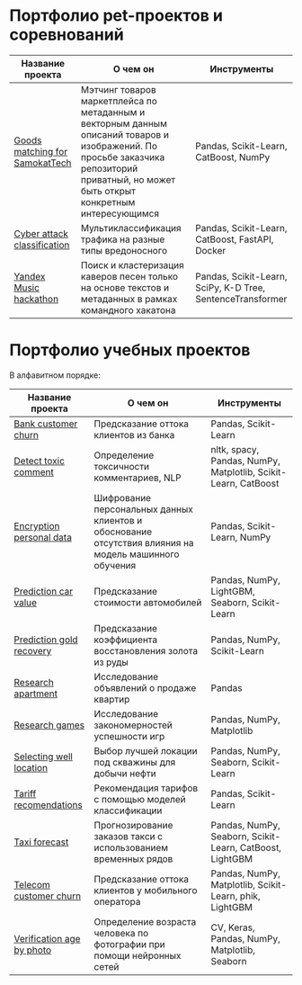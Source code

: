 # Портфолио pet-проектов и соревнований
| Название проекта                | О чем он                                                                                              | Инструменты |
|---------------------------------|-------------------------------------------------------------------------------------------------------|------------------------|
| [Goods matching for SamokatTech](https://github.com/themjdex/samokat-tech-matching-goods)                  | Мэтчинг товаров маркетплейса по метаданным и векторным данным описаний товаров и изображений. По просьбе заказчика репозиторий приватный, но может быть открыт конкретным интересующимся                                 | Pandas, Scikit-Learn, CatBoost, NumPy     |
| [Cyber attack classification](https://github.com/themjdex/cyber-attack-classification/tree/main)                  | Мультиклассификация трафика на разные типы вредоносного                                 | Pandas, Scikit-Learn, CatBoost, FastAPI, Docker      |
| [Yandex Music hackathon](https://github.com/themjdex/yandex-music-hackathon/tree/main)                  | Поиск и кластеризация каверов песен только на основе текстов и метаданных в рамках командного хакатона                                | Pandas, Scikit-Learn, SciPy, K-D Tree, SentenceTransformer      |
# Портфолио учебных проектов
В алфавитном порядке:

| Название проекта                | О чем он                                                                                              | Инструменты |
|---------------------------------|-------------------------------------------------------------------------------------------------------|------------------------|
| [Bank customer churn](https://github.com/themjdex/data_portfolio/tree/main/Bank%20customer%20churn)                  | Предсказание оттока клиентов из банка                                                                 | Pandas, Scikit-Learn      |
| [Detect toxic comment](https://github.com/themjdex/data_portfolio/tree/main/Detect%20toxic%20comment)     | Определение токсичности комментариев, NLP                                                   | nltk, spacy, Pandas, NumPy, Matplotlib, Scikit-Learn, CatBoost      |
| [Encryption personal data](https://github.com/themjdex/data_portfolio/tree/main/Encryption%20personal%20data)                   | Шифрование персональных данных клиентов и обоснование отсутствия влияния на модель машинного обучения                                               | Pandas, Scikit-Learn, NumPy      |
| [Prediction car value](https://github.com/themjdex/data_portfolio/tree/main/Prediction%20car%20value)                  | Предсказание стоимости автомобилей | Pandas, NumPy, LightGBM, Seaborn, Scikit-Learn      |
| [Prediction gold recovery](https://github.com/themjdex/data_portfolio/tree/main/Prediction%20gold%20recovery)               | Предсказание коэффициента восстановления золота из руды                                                                    | Pandas, NumPy, Scikit-Learn      |
| [Research apartment](https://github.com/themjdex/data_portfolio/tree/main/Research%20apartment)             | Исследование объявлений о продаже квартир                                                             | Pandas             |
| [Research games](https://github.com/themjdex/data_portfolio/tree/main/Research%20games)                  | Исследование закономерностей успешности игр                                                           | Pandas, NumPy, Matplotlib              |
| [Selecting well location](https://github.com/themjdex/data_portfolio/tree/main/Selecting%20well%20location)            | Выбор лучшей локации под скважины для добычи нефти                                                                   | Pandas, NumPy, Seaborn, Scikit-Learn              |
| [Tariff recomendations](https://github.com/themjdex/data_portfolio/tree/main/Tariff%20recomendations)           | Рекомендация тарифов с помощью моделей классификации                                                  | Pandas, Scikit-Learn       |
| [Taxi forecast](https://github.com/themjdex/data_portfolio/tree/main/Taxi%20forecast)                   | Прогнозирование заказов такси с использованием временных рядов                                        | Pandas, NumPy, Seaborn, Scikit-Learn, CatBoost, LightGBM       |
| [Telecom customer churn](https://github.com/themjdex/data_portfolio/tree/main/Telecom%20customer%20churn)              |  Предсказание оттока клиентов у мобильного оператора                                                             | Pandas, NumPy, Matplotlib, Scikit-Learn, phik, LightGBM      |
| [Verification age by photo](https://github.com/themjdex/data_portfolio/tree/main/Verification%20age%20by%20photo) | Определение возраста человека по фотографии при помощи нейронных сетей                                | CV, Keras, Pandas, NumPy, Matplotlib, Seaborn    |

